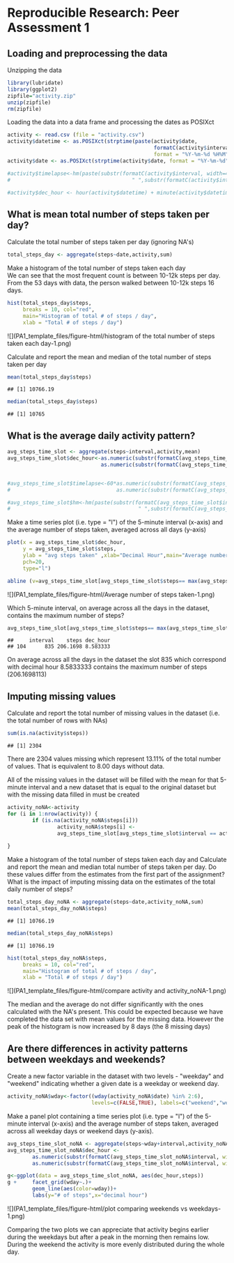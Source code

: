 # Reproducible Research: Peer Assessment 1


## Loading and preprocessing the data

Unzipping the data


```r
library(lubridate)
library(ggplot2)
zipfile="activity.zip"  
unzip(zipfile)
rm(zipfile)
```

Loading the data into a data frame and processing the dates as POSIXct


```r
activity <- read.csv (file = "activity.csv")
activity$datetime <- as.POSIXct(strptime(paste(activity$date, 
                                               formatC(activity$interval, width=4, flag="0"), sep=" "),
                                               format = "%Y-%m-%d %H%M"))
activity$date <- as.POSIXct(strptime(activity$date, format = "%Y-%m-%d"))

#activity$timelapse<-hm(paste(substr(formatC(activity$interval, width=4, flag="0"),1,2),
#                                       " ",substr(formatC(activity$interval, width=4, flag="0"),3,4)))

#activity$dec_hour <- hour(activity$datetime) + minute(activity$datetime)/60
```


## What is mean total number of steps taken per day?

Calculate the total number of steps taken per day (ignoring NA's)


```r
total_steps_day <- aggregate(steps~date,activity,sum)
```

Make a histogram of the total number of steps taken each day  
We can see that the most frequent count is between 10-12k steps per day.   
From the 53 days with data, the person walked between 10-12k steps 16 days.
 

```r
hist(total_steps_day$steps,
     breaks = 10, col="red",
     main="Histogram of total # of steps / day", 
     xlab = "Total # of steps / day")
```

![](PA1_template_files/figure-html/histogram of the total number of steps taken each day-1.png) 

Calculate and report the mean and median of the total number of steps taken per day


```r
mean(total_steps_day$steps)
```

```
## [1] 10766.19
```

```r
median(total_steps_day$steps)
```

```
## [1] 10765
```

## What is the average daily activity pattern?


```r
avg_steps_time_slot <- aggregate(steps~interval,activity,mean)
avg_steps_time_slot$dec_hour<-as.numeric(substr(formatC(avg_steps_time_slot$interval, width=4, flag="0"),1,2))+
                              as.numeric(substr(formatC(avg_steps_time_slot$interval, width=4, flag="0"),3,4))/60


#avg_steps_time_slot$timelapse<-60*as.numeric(substr(formatC(avg_steps_time_slot$interval, width=4, flag="0"),1,2))+
#                                  as.numeric(substr(formatC(avg_steps_time_slot$interval, width=4, flag="0"),3,4))

#avg_steps_time_slot$hm<-hm(paste(substr(formatC(avg_steps_time_slot$interval, width=4, flag="0"),1,2),
#                                         " ",substr(formatC(avg_steps_time_slot$interval, width=4, flag="0"),3,4)))
```


Make a time series plot (i.e. type = "l") of the 5-minute interval (x-axis) and the average number of steps taken, averaged across all days (y-axis)


```r
plot(x = avg_steps_time_slot$dec_hour, 
     y = avg_steps_time_slot$steps,
     ylab = "avg steps taken" ,xlab="Decimal Hour",main="Average number of steps taken",
     pch=20, 
     type="l")

abline (v=avg_steps_time_slot[avg_steps_time_slot$steps== max(avg_steps_time_slot$steps),3],col="red")
```

![](PA1_template_files/figure-html/Average number of steps taken-1.png) 

Which 5-minute interval, on average across all the days in the dataset, contains the maximum number of steps?


```r
avg_steps_time_slot[avg_steps_time_slot$steps== max(avg_steps_time_slot$steps),]
```

```
##     interval    steps dec_hour
## 104      835 206.1698 8.583333
```

On average across all the days in the dataset the slot 835 which correspond with decimal hour 8.5833333 contains the maximum number of steps (206.1698113) 

## Imputing missing values

Calculate and report the total number of missing values in the dataset (i.e. the total number of rows with NAs)


```r
sum(is.na(activity$steps))
```

```
## [1] 2304
```

There are 2304 values missing which represent 13.11% of the total number of values. That is equivalent to 8.00 days without data.
   
   
All of the missing values in the dataset will be filled with the mean for that 5-minute interval and a new dataset that is equal to the original dataset but with the missing data filled in must be created


```r
activity_noNA<-activity
for (i in 1:nrow(activity)) {
        if (is.na(activity_noNA$steps[i])) 
                activity_noNA$steps[i] <- 
                avg_steps_time_slot[avg_steps_time_slot$interval == activity_noNA$interval[i],2]
        
}
```

Make a histogram of the total number of steps taken each day and Calculate and report the mean and median total number of steps taken per day. Do these values differ from the estimates from the first part of the assignment? What is the impact of imputing missing data on the estimates of the total daily number of steps?


```r
total_steps_day_noNA <- aggregate(steps~date,activity_noNA,sum)
mean(total_steps_day_noNA$steps)
```

```
## [1] 10766.19
```

```r
median(total_steps_day_noNA$steps)
```

```
## [1] 10766.19
```

```r
hist(total_steps_day_noNA$steps,
     breaks = 10, col="red",
     main="Histogram of total # of steps / day", 
     xlab = "Total # of steps / day")
```

![](PA1_template_files/figure-html/compare activity and activity_noNA-1.png) 

The median and the average do not differ significantly with the ones calculated with the NA's present. This could be expected because we have completed the data set with mean values for the missing data. However the peak of the histogram is now increased by 8 days (the 8 missing days)


## Are there differences in activity patterns between weekdays and weekends?

Create a new factor variable in the dataset with two levels - "weekday" and "weekend" indicating whether a given date is a weekday or weekend day.


```r
activity_noNA$wday<-factor((wday(activity_noNA$date) %in% 2:6),
                           levels=c(FALSE,TRUE), labels=c("weekend","weekday"))
```

Make a panel plot containing a time series plot (i.e. type = "l") of the 5-minute interval (x-axis) and the average number of steps taken, averaged across all weekday days or weekend days (y-axis). 


```r
avg_steps_time_slot_noNA <- aggregate(steps~wday+interval,activity_noNA,mean)
avg_steps_time_slot_noNA$dec_hour <- 
        as.numeric(substr(formatC(avg_steps_time_slot_noNA$interval, width=4, flag="0"),1,2))+
        as.numeric(substr(formatC(avg_steps_time_slot_noNA$interval, width=4, flag="0"),3,4))/60

g<-ggplot(data = avg_steps_time_slot_noNA, aes(dec_hour,steps))
g +     facet_grid(wday~.)+
        geom_line(aes(color=wday))+
        labs(y="# of steps",x="decimal hour")
```

![](PA1_template_files/figure-html/plot comparing weekends vs weekdays-1.png) 

Comparing the two plots we can appreciate that activity begins earlier during the weekdays but after a peak in the morning then remains low. During the weekend the activity is more evenly distributed during the whole day.

